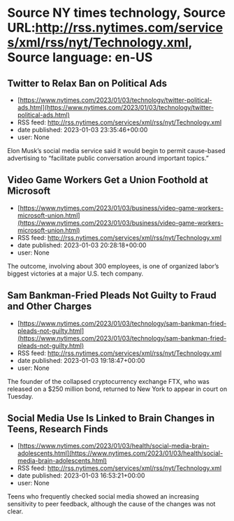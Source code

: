 # Source NY times technology, Source URL:http://rss.nytimes.com/services/xml/rss/nyt/Technology.xml, Source language: en-US

## Twitter to Relax Ban on Political Ads
 - [https://www.nytimes.com/2023/01/03/technology/twitter-political-ads.html](https://www.nytimes.com/2023/01/03/technology/twitter-political-ads.html)
 - RSS feed: http://rss.nytimes.com/services/xml/rss/nyt/Technology.xml
 - date published: 2023-01-03 23:35:46+00:00
 - user: None

Elon Musk’s social media service said it would begin to permit cause-based advertising to “facilitate public conversation around important topics.”

## Video Game Workers Get a Union Foothold at Microsoft
 - [https://www.nytimes.com/2023/01/03/business/video-game-workers-microsoft-union.html](https://www.nytimes.com/2023/01/03/business/video-game-workers-microsoft-union.html)
 - RSS feed: http://rss.nytimes.com/services/xml/rss/nyt/Technology.xml
 - date published: 2023-01-03 20:28:18+00:00
 - user: None

The outcome, involving about 300 employees, is one of organized labor’s biggest victories at a major U.S. tech company.

## Sam Bankman-Fried Pleads Not Guilty to Fraud and Other Charges
 - [https://www.nytimes.com/2023/01/03/technology/sam-bankman-fried-pleads-not-guilty.html](https://www.nytimes.com/2023/01/03/technology/sam-bankman-fried-pleads-not-guilty.html)
 - RSS feed: http://rss.nytimes.com/services/xml/rss/nyt/Technology.xml
 - date published: 2023-01-03 19:18:47+00:00
 - user: None

The founder of the collapsed cryptocurrency exchange FTX, who was released on a $250 million bond, returned to New York to appear in court on Tuesday.

## Social Media Use Is Linked to Brain Changes in Teens, Research Finds
 - [https://www.nytimes.com/2023/01/03/health/social-media-brain-adolescents.html](https://www.nytimes.com/2023/01/03/health/social-media-brain-adolescents.html)
 - RSS feed: http://rss.nytimes.com/services/xml/rss/nyt/Technology.xml
 - date published: 2023-01-03 16:53:21+00:00
 - user: None

Teens who frequently checked social media showed an increasing sensitivity to peer feedback, although the cause of the changes was not clear.
